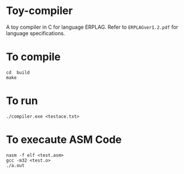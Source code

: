 # Toy-compiler
A toy compiler in C for language ERPLAG. Refer to `ERPLAGver1.2.pdf` for language specifications.

# To compile 
```
cd  build
make
```

# To run
```
./compiler.exe <testace.txt>
```

# To execaute ASM Code
```
nasm -f elf <test.asm>
gcc -m32 <test.o>
./a.out
```
